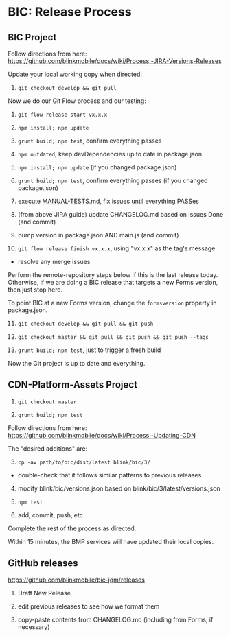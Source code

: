 # BIC: Release Process

## BIC Project

Follow directions from here:
https://github.com/blinkmobile/docs/wiki/Process:-JIRA-Versions-Releases

Update your local working copy when directed:

1. `git checkout develop && git pull`


Now we do our Git Flow process and our testing:

1. `git flow release start vx.x.x`

2. `npm install; npm update`

3. `grunt build; npm test`, confirm everything passes

4. `npm outdated`, keep devDependencies up to date in package.json

5. `npm install; npm update` (if you changed package.json)

6. `grunt build; npm test`, confirm everything passes (if you changed package.json)

7. execute [MANUAL-TESTS.md](MANUAL-TESTS.md), fix issues until everything PASSes

8. (from above JIRA guide) update CHANGELOG.md based on Issues Done (and commit)

9. bump version in package.json AND main.js (and commit)

10. `git flow release finish vx.x.x`, using "vx.x.x" as the tag's message

- resolve any merge issues

Perform the remote-repository steps below if this is the last release today.
Otherwise, if we are doing a BIC release that targets a new Forms version, then
just stop here.

To point BIC at a new Forms version, change the `formsversion` property in
package.json.

11. `git checkout develop && git pull && git push`

12. `git checkout master && git pull && git push && git push --tags`

13. `grunt build; npm test`, just to trigger a fresh build

Now the Git project is up to date and everything.


## CDN-Platform-Assets Project

1. `git checkout master`

2. `grunt build; npm test`

Follow directions from here:
https://github.com/blinkmobile/docs/wiki/Process:-Updating-CDN

The "desired additions" are:

3. `cp -av path/to/bic/dist/latest blink/bic/3/`

- double-check that it follows similar patterns to previous releases

4. modify blink/bic/versions.json based on blink/bic/3/latest/versions.json

5. `npm test`

6. add, commit, push, etc

Complete the rest of the process as directed.

Within 15 minutes, the BMP services will have updated their local copies.


## GitHub releases

https://github.com/blinkmobile/bic-jqm/releases

1. Draft New Release

2. edit previous releases to see how we format them

3. copy-paste contents from CHANGELOG.md (including from Forms, if necessary)
